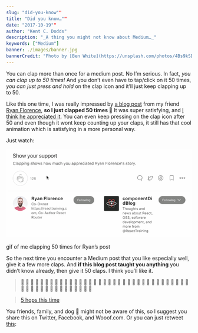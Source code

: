 ```yaml
---
slug: "did-you-know""
title: "Did you know…""
date: "2017-10-19""
author: "Kent C. Dodds"
description: "_A thing you might not know about Medium…_"
keywords: ["Medium"]
banner: ./images/banner.jpg
bannerCredit: "Photo by [Ben White](https://unsplash.com/photos/4Bs9kSDJsdc?utm_source=unsplash&utm_medium=referral&utm_content=creditCopyText) on [Unsplash](https://unsplash.com/?utm_source=unsplash&utm_medium=referral&utm_content=creditCopyText)"
---
```


You can clap more than once for a medium post. No I’m serious. In fact, _you can
clap up to 50 times!_ And you don’t even have to tap/click on it 50 times, _you
can just press and hold_ on the clap icon and it’ll just keep clapping up to 50.

Like this one time, I was really impressed by
[a blog post](https://cdb.reacttraining.com/react-inline-functions-and-performance-bdff784f5578)
from my friend [Ryan Florence](https://medium.com/u/162352c45b6e), **so I just
clapped 50 times 👏** It was super satisfying, and
[I think he appreciated it](https://twitter.com/ryanflorence/status/916392628240793602).
You can even keep pressing on the clap icon after 50 and even though it wont
keep counting up your claps, it still has that cool animation which is
satisfying in a more personal way.

Just watch:

![](./images/0.gif)

<figcaption>gif of me clapping 50 times for Ryan’s post</figcaption>

So the next time you encounter a Medium post that you like especially well, give
it a few more claps. And **if this blog post taught you anything** you didn’t
know already, then give it 50 claps. I think you’ll like it.

> 👏 👏 👏 👏 👏 👏 👏 👏 👏 👏 👏 👏 👏 👏 👏 👏 👏 👏 👏 👏 👏 👏 👏 👏 👏 👏
> 👏 👏 👏 👏 👏 👏 👏 👏 👏 👏 👏 👏 👏 👏 👏 👏 👏 👏 👏 👏 👏 👏 👏 👏

> [5 hops this time](https://www.youtube.com/watch?v=wZv62ShoStY)

You friends, family, and dog 🐶 might not be aware of this, so I suggest you
share this on Twitter, Facebook, and Wooof.com. Or you can just retweet
[this](https://twitter.com/kentcdodds/status/920849976506421248):
